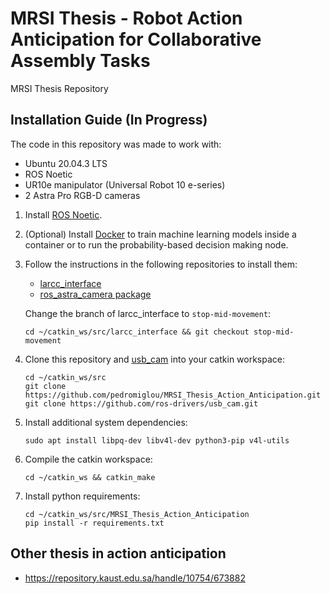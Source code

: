 # MRSI Thesis - Robot Action Anticipation for Collaborative Assembly Tasks

MRSI Thesis Repository

<!-- ## Repository Structure

- data: ROS package containing datasets and other data
- dissertation_reports: pdf reports and latex files
- model_training: model training scripts, Dockerfile and results
- pamaral_bringup: system launch files
- pamaral_decision_making_block: decision making nodes
- pamaral_models: 
-->

## Installation Guide (In Progress)

The code in this repository was made to work with:
- Ubuntu 20.04.3 LTS
- ROS Noetic
- UR10e manipulator (Universal Robot 10 e-series)
- 2 Astra Pro RGB-D cameras

1. Install [ROS Noetic](https://wiki.ros.org/noetic/Installation/Ubuntu).

2. (Optional) Install [Docker](https://docs.docker.com/engine/install/ubuntu/) to train machine learning models inside a container or to run the probability-based decision making node.

3. Follow the instructions in the following repositories to install them:
    - [larcc_interface](https://github.com/afonsocastro/larcc_interface)
    - [ros_astra_camera package](https://github.com/orbbec/ros_astra_camera)
    
    Change the branch of larcc_interface to `stop-mid-movement`:
    ```
    cd ~/catkin_ws/src/larcc_interface && git checkout stop-mid-movement
    ```

4. Clone this repository and [usb_cam](https://github.com/ros-drivers/usb_cam) into your catkin workspace:

    ```
    cd ~/catkin_ws/src
    git clone https://github.com/pedromiglou/MRSI_Thesis_Action_Anticipation.git
    git clone https://github.com/ros-drivers/usb_cam.git
    ```

5. Install additional system dependencies:

    ```
    sudo apt install libpq-dev libv4l-dev python3-pip v4l-utils
    ```

6. Compile the catkin workspace:

    ```
    cd ~/catkin_ws && catkin_make
    ```

6. Install python requirements:

    ```
    cd ~/catkin_ws/src/MRSI_Thesis_Action_Anticipation
    pip install -r requirements.txt
    ```

## Other thesis in action anticipation

- https://repository.kaust.edu.sa/handle/10754/673882
